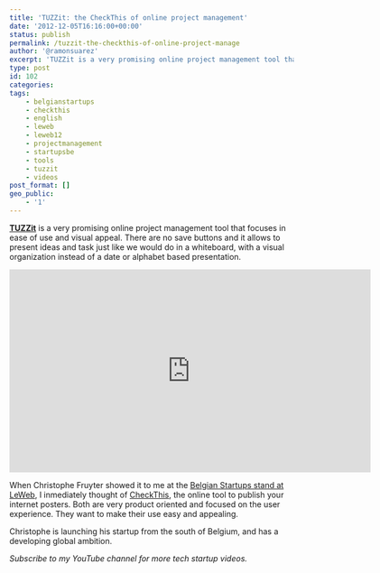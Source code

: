 ```yaml
---
title: 'TUZZit: the CheckThis of online project management'
date: '2012-12-05T16:16:00+00:00'
status: publish
permalink: /tuzzit-the-checkthis-of-online-project-manage
author: '@ramonsuarez'
excerpt: 'TUZZit is a very promising online project management tool that focuses in ease of use and visual appeal. There are no save buttons and it allows to present ideas and task just like we would do in a whiteboard, with a visual organization instead of...'
type: post
id: 102
categories:
tags:
    - belgianstartups
    - checkthis
    - english
    - leweb
    - leweb12
    - projectmanagement
    - startupsbe
    - tools
    - tuzzit
    - videos
post_format: []
geo_public:
    - '1'
---
```

**[TUZZit](http://tuzzit.com/ "TUZZit online project management tool ")** is a very promising online project management tool that focuses in ease of use and visual appeal. There are no save buttons and it allows to present ideas and task just like we would do in a whiteboard, with a visual organization instead of a date or alphabet based presentation.

<span class="embed-youtube" style="text-align:center; display: block;"><iframe allowfullscreen="true" class="youtube-player" height="360" loading="lazy" sandbox="allow-scripts allow-same-origin allow-popups allow-presentation" src="https://www.youtube.com/embed/X2WgQ_nRfMU?version=3&rel=1&showsearch=0&showinfo=1&iv_load_policy=1&fs=1&hl=en-US&autohide=2&wmode=transparent" style="border:0;" width="640"></iframe></span>

When Christophe Fruyter showed it to me at the [Belgian Startups stand at LeWeb](http://ramonsuarez.com/belgian-startups-at-leweb12-aka-beleweb), I inmediately thought of [CheckThis](http://www.checkthis.com/ "internet posters"), the online tool to publish your internet posters. Both are very product oriented and focused on the user experience. They want to make their use easy and appealing.

Christophe is launching his startup from the south of Belgium, and has a developing global ambition.

*<a>Subscribe to my YouTube channel</a> for more tech startup videos.*